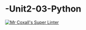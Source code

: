 # -Unit2-03-Python
[![Mr Coxall's Super Linter](https://github.com/ICS3U-C-Programming-P-T/-Unit2-03-Python/workflows/Mr%20Coxall's%20Super%20Linter/badge.svg)](https://github.com/<OWNER>/<REPOSITORY>/actions/)
